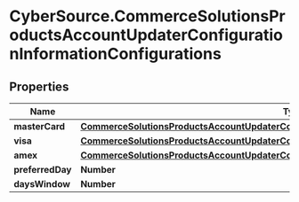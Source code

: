 # CyberSource.CommerceSolutionsProductsAccountUpdaterConfigurationInformationConfigurations

## Properties
Name | Type | Description | Notes
------------ | ------------- | ------------- | -------------
**masterCard** | [**CommerceSolutionsProductsAccountUpdaterConfigurationInformationConfigurationsMasterCard**](CommerceSolutionsProductsAccountUpdaterConfigurationInformationConfigurationsMasterCard.md) |  | [optional] 
**visa** | [**CommerceSolutionsProductsAccountUpdaterConfigurationInformationConfigurationsVisa**](CommerceSolutionsProductsAccountUpdaterConfigurationInformationConfigurationsVisa.md) |  | [optional] 
**amex** | [**CommerceSolutionsProductsAccountUpdaterConfigurationInformationConfigurationsAmex**](CommerceSolutionsProductsAccountUpdaterConfigurationInformationConfigurationsAmex.md) |  | [optional] 
**preferredDay** | **Number** |  | [optional] 
**daysWindow** | **Number** |  | [optional] 


